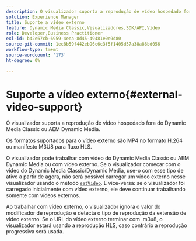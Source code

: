 ```yaml
---
description: O visualizador suporta a reprodução de vídeo hospedado fora do Dynamic Media Classic ou AEM Dynamic Media.
solution: Experience Manager
title: Suporte a vídeo externo
feature: Dynamic Media Classic,Visualizadores,SDK/API,Vídeo
role: Developer,Business Practitioner
exl-id: b42e67cb-6959-4eea-8d45-49481e0e9d80
source-git-commit: 1ec8b59f442eb96c6c3f5f1405d57a38a86bd056
workflow-type: tm+mt
source-wordcount: '173'
ht-degree: 0%

---
```


# Suporte a vídeo externo{#external-video-support}

O visualizador suporta a reprodução de vídeo hospedado fora do Dynamic Media Classic ou AEM Dynamic Media.

Os formatos suportados para o vídeo externo são MP4 no formato H.264 ou manifesto M3U8 para fluxo HLS.

O visualizador pode trabalhar com vídeo do Dynamic Media Classic ou AEM Dynamic Media ou com vídeo externo. Se o visualizador começar com o vídeo do Dynamic Media Classic/Dynamic Media, use-o com esse tipo de ativo a partir de agora, não será possível carregar um vídeo externo nesse visualizador usando o método [ `setVideo`](../../c-html5-s7-aem-asset-viewers/c-html5-video-reference/c-html5-video-viewer-20-javascriptapiref/r-html5-video-viewer-20-javascriptapiref-setvideo.md#reference-85d3422d6ce64a36ac74827120b5a17c). E vice-versa: se o visualizador foi carregado inicialmente com vídeo externo, ele deve continuar trabalhando somente com vídeos externos.

Ao trabalhar com vídeo externo, o visualizador ignora o valor do modificador de reprodução e detecta o tipo de reprodução da extensão de vídeo externo. Se o URL do vídeo externo terminar com .m3u8, o visualizador estará usando a reprodução HLS, caso contrário a reprodução progressiva será usada.
